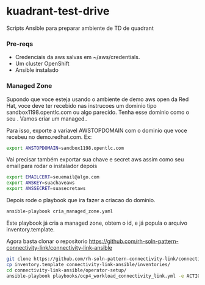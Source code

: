 # kuadrant-test-drive
Scripts Ansible para preparar ambiente de TD de quadrant 

### Pre-reqs
* Credenciais da aws salvas em ~/aws/credentials.
* Um cluster OpenShift
* Ansible instalado

### Managed Zone
Supondo que voce esteja usando o ambiente de demo aws open da Red Hat, voce deve ter recebido nas instrucoes um dominio tipo sandbox1198.opentlc.com ou algo parecido. Tenha esse dominio como o seu <top domain>. Vamos criar um managed.<top domain>.

Para isso, exporte a variavel AWSTOPDOMAIN com o dominio que voce recebeu no demo.redhat.com. Ex:
```bash
export AWSTOPDOMAIN=sandbox1198.opentlc.com
```
Vai precisar também exportar sua chave e secret aws assim como seu email para rodar o instalador depois

```bash
export EMAILCERT=seuemail@algo.com
export AWSKEY=suachaveaws
export AWSSECRET=suasecretaws
```


Depois rode o playbook que ira fazer a criacao do dominio.

```bash
ansible-playbook cria_managed_zone.yaml
```

Este playbook já cria a managed zone, obtem o id, e já popula o arquivo inventory.template. 

Agora basta clonar o repositorio https://github.com/rh-soln-pattern-connectivity-link/connectivity-link-ansible

```bash
git clone https://github.com/rh-soln-pattern-connectivity-link/connectivity-link-ansible
cp inventory.template connectivity-link-ansible/inventories/
cd connectivity-link-ansible/operator-setup/
ansible-playbook playbooks/ocp4_workload_connectivity_link.yml -e ACTION=create -i inventories/inventory.template
```


